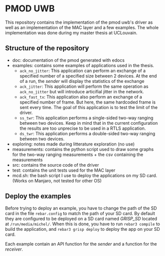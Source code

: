 PMOD UWB
=====

This repository contains the implementation of the pmod uwb's driver as well as an implementation of the MAC layer and a few examples.
The whole implementation was done during my master thesis at UCLouvain.

Structure of the repository
-----

* doc: documentation of the pmod generated with edocs
* examples: contains some examples of applications used in the thesis.
    * `ack_no_jitter`: This application can perform an exchange of a specified number of a specified size between 2 devices. At the end of a run, the *sender* will display the statistics of the exchange
    * `ack_jitter`: This application will perform the same operation as `ack_no_jitter` but will introduce articifial jitter in the network.
    * `ack_fast_tx`: This application also perform an exchange of a specified number of frame. But here, the same hardcoded frame is sent every time. The goal of this application is to test the limit of the driver.
    * `ss_twr`: This application performs a single-sided two-way ranging between two devices. Keep in mind that in the current configuration the results are too unprecise to be used in a RTLS application.
    * `ds_twr`: This application performs a double-sided two-way ranging between two devices.
* exploring: notes made during litterature exploration (no use)
* measurements: contains the python script used to draw some graphs for the two-way ranging measurements + the csv containing the measurements
* src: contains the source code of the driver
* test: contains the unit tests used for the MAC layer
* mcd.sh: the bash script I use to deploy the applications on my SD card. (Works on Manjaro, not tested for other OS)

Deploy the examples
-------------------

Before trying to deploy an example, you have to change the path of the SD card in the file `rebar.config` to match the path of your SD card. By default they are configured to be deployed on a SD card named *GRISP_SD* located at `/run/media/michel/`.
When this is done, you have to run `rebar3 compile` to build the application, and `rebar3 grisp deploy` to deploy the app on your SD card.

Each example contain an API function for the *sender* and a function for the *receiver*.
